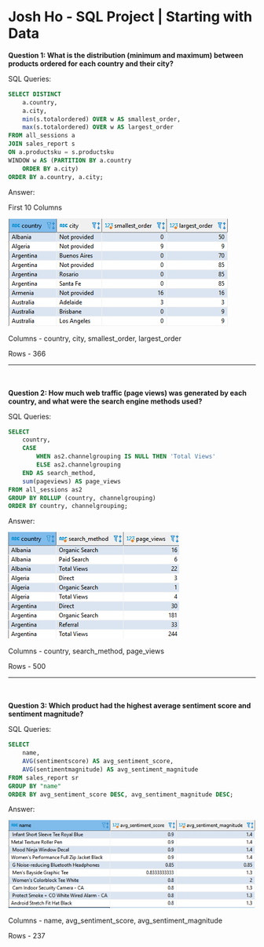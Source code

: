 # Josh Ho - SQL Project | Starting with Data

**Question 1: What is the distribution (minimum and maximum) between products ordered for each country and their city?**

SQL Queries: 
```SQL
SELECT DISTINCT 
	a.country,
	a.city, 
	min(s.totalordered) OVER w AS smallest_order,
	max(s.totalordered) OVER w AS largest_order
FROM all_sessions a
JOIN sales_report s
ON a.productsku = s.productsku
WINDOW w AS (PARTITION BY a.country 
	ORDER BY a.city)
ORDER BY a.country, a.city;
```
Answer: 

First 10 Columns

![](https://raw.githubusercontent.com/joshho77/SQL_Project/main/Images/q2.1.png "The first 10 columns of query")

Columns - country, city, smallest_order, largest_order

Rows - 366
***
\
\
**Question 2: How much web traffic (page views) was generated by each country, and what were the search engine methods used?**

SQL Queries:
```SQL
SELECT 
	country, 
	CASE
		WHEN as2.channelgrouping IS NULL THEN 'Total Views'
		ELSE as2.channelgrouping
	END AS search_method,
	sum(pageviews) AS page_views
FROM all_sessions as2 
GROUP BY ROLLUP (country, channelgrouping)
ORDER BY country, channelgrouping;
```
Answer:

![](https://raw.githubusercontent.com/joshho77/SQL_Project/main/Images/q2.2.png "The first 10 columns of query")

Columns - country, search_method, page_views

Rows - 500
***
\
\
**Question 3: Which product had the highest average sentiment score and sentiment magnitude?**

SQL Queries:
```SQL
SELECT
	name,
	AVG(sentimentscore) AS avg_sentiment_score,
	AVG(sentimentmagnitude) AS avg_sentiment_magnitude
FROM sales_report sr 
GROUP BY "name"
ORDER BY avg_sentiment_score DESC, avg_sentiment_magnitude DESC;
```
Answer:

![](https://raw.githubusercontent.com/joshho77/SQL_Project/main/Images/q2.3.png "The first 10 columns of query")

Columns - name, avg_sentiment_score, avg_sentiment_magnitude

Rows - 237



